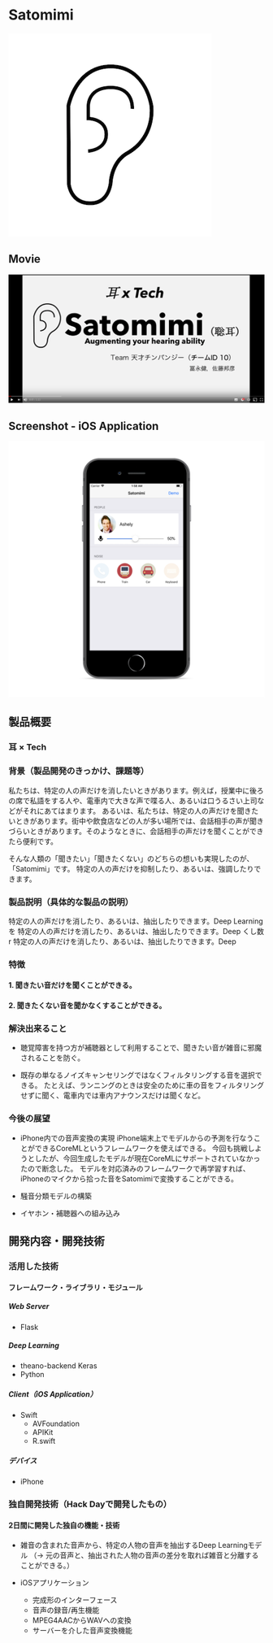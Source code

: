 # Satomimi

![Satomimi icon](./images/Satomimi-icon.png)

## Movie

[![Satomimi video](./images/video_thumnail.png)](https://youtu.be/OLCrGWSY-ow)

## Screenshot - iOS Application

![Satomimi ios](./images/Satomimi-iOS.png)

## 製品概要
### 耳 × Tech

### 背景（製品開発のきっかけ、課題等）

私たちは、特定の人の声だけを消したいときがあります。例えば，授業中に後ろの席で私語をする人や、電車内で大きな声で喋る人、あるいは口うるさい上司などがそれにあてはまります。
あるいは、私たちは、特定の人の声だけを聞きたいときがあります。街中や飲食店などの人が多い場所では、会話相手の声が聞きづらいときがあります。そのようなときに、会話相手の声だけを聞くことができたら便利です。

そんな人類の「聞きたい」「聞きたくない」のどちらの想いも実現したのが、「Satomimi」です。
特定の人の声だけを抑制したり、あるいは、強調したりできます。

### 製品説明（具体的な製品の説明）

特定の人の声だけを消したり、あるいは、抽出したりできます。Deep Learningを
特定の人の声だけを消したり、あるいは、抽出したりできます。Deep くし数r
特定の人の声だけを消したり、あるいは、抽出したりできます。Deep 

### 特徴

#### 1. 聞きたい音だけを聞くことができる。

#### 2. 聞きたくない音を聞かなくすることができる。

### 解決出来ること
- 聴覚障害を持つ方が補聴器として利用することで、聞きたい音が雑音に邪魔されることを防ぐ。

- 既存の単なるノイズキャンセリングではなくフィルタリングする音を選択できる。
たとえば、ランニングのときは安全のために車の音をフィルタリングせずに聞く、電車内では車内アナウンスだけは聞くなど。

### 今後の展望

- iPhone内での音声変換の実現
iPhone端末上でモデルからの予測を行なうことができるCoreMLというフレームワークを使えばできる。
今回も挑戦しようとしたが、今回生成したモデルが現在CoreMLにサポートされていなかったので断念した。
モデルを対応済みのフレームワークで再学習すれば、iPhoneのマイクから拾った音をSatomimiで変換することができる。

- 騒音分類モデルの構築

- イヤホン・補聴器への組み込み

## 開発内容・開発技術

### 活用した技術

#### フレームワーク・ライブラリ・モジュール

##### Web Server
* Flask

##### Deep Learning
* theano-backend Keras
* Python

##### Client（iOS Application）
* Swift
  * AVFoundation
  * APIKit
  * R.swift

##### デバイス
* iPhone

### 独自開発技術（Hack Dayで開発したもの）

#### 2日間に開発した独自の機能・技術

* 雑音の含まれた音声から、特定の人物の音声を抽出するDeep Learningモデル
（-> 元の音声と、抽出された人物の音声の差分を取れば雑音と分離することができる。）

* iOSアプリケーション
  - 完成形のインターフェース
  - 音声の録音/再生機能
  - MPEG4AACからWAVへの変換
  - サーバーを介した音声変換機能
